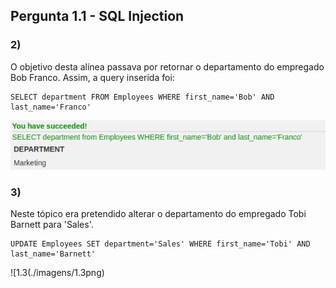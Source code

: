 ## Pergunta 1.1 - SQL Injection ##
### 2) ###
O objetivo desta alínea passava por retornar o departamento do empregado Bob Franco. Assim, a query inserida foi: 

    SELECT department FROM Employees WHERE first_name='Bob' AND last_name='Franco'

![1.2](./imagens/1.2.png)  


### 3) ###
Neste tópico era pretendido alterar o departamento do empregado Tobi Barnett para 'Sales'.

    UPDATE Employees SET department='Sales' WHERE first_name='Tobi' AND last_name='Barnett'
    
![1.3(./imagens/1.3png)  
